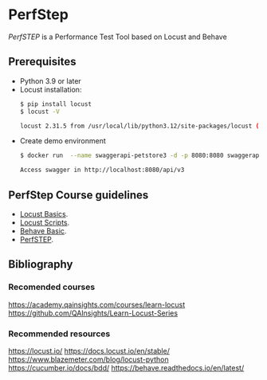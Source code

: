 # PerfStep

*PerfSTEP* is a Performance Test Tool based on Locust and Behave

## Prerequisites

- Python 3.9 or later
- Locust installation:
    ```bash
    $ pip install locust
    $ locust -V
  
    locust 2.31.5 from /usr/local/lib/python3.12/site-packages/locust (python 3.12.5)
    ```
- Create demo environment
    ```bash
    $ docker run  --name swaggerapi-petstore3 -d -p 8080:8080 swaggerapi/petstore3:latest
    
    Access swagger in http://localhost:8080/api/v3 
    ```

## PerfStep Course guidelines

- [Locust Basics](00_locust_basics/README.md>).
- [Locust Scripts](01_locust_scripts/README.md>).
- [Behave Basic](02_behave_basic/README.md>).
- [PerfSTEP](03_perfstep_tool/README.md>).

## Bibliography
### Recomended courses
https://academy.qainsights.com/courses/learn-locust
https://github.com/QAInsights/Learn-Locust-Series

### Recommended resources
https://locust.io/
https://docs.locust.io/en/stable/
https://www.blazemeter.com/blog/locust-python
https://cucumber.io/docs/bdd/
https://behave.readthedocs.io/en/latest/
